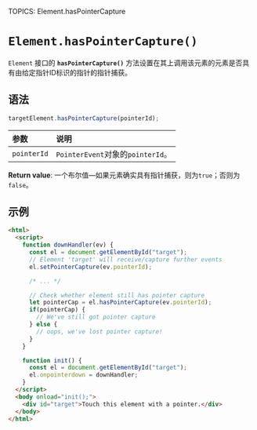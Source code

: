 TOPICS: Element.hasPointerCapture

# `Element.hasPointerCapture()`

`Element` 接口的 **`hasPointerCapture()`** 方法设置在其上调用该元素的元素是否具有由给定指针ID标识的指针的指针捕获。

## 语法

```javascript
targetElement.hasPointerCapture(pointerId);
```

| 参数 | 说明 |
| :-- | :-- |
| `pointerId` | `PointerEvent`对象的`pointerId`。|

**Return value**: 一个布尔值—如果元素确实具有指针捕获，则为`true`；否则为`false`。

## 示例

```html
<html>
  <script>
    function downHandler(ev) {
      const el = document.getElementById("target");
      // Element 'target' will receive/capture further events
      el.setPointerCapture(ev.pointerId);

      /* ... */

      // Check whether element still has pointer capture
      let pointerCap = el.hasPointerCapture(ev.pointerId);
      if(pointerCap) {
        // We've still got pointer capture
      } else {
        // oops, we've lost pointer capture!
      }
    }

    function init() {
      const el = document.getElementById("target");
      el.onpointerdown = downHandler;
    }
  </script>
  <body onload="init();">
    <div id="target">Touch this element with a pointer.</div>
  </body>
</html>
```
